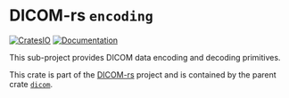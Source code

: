 # DICOM-rs `encoding`

[![CratesIO](https://img.shields.io/crates/v/dicom-encoding.svg)](https://crates.io/crates/dicom-encoding)
[![Documentation](https://docs.rs/dicom-encoding/badge.svg)](https://docs.rs/dicom-encoding)

This sub-project provides DICOM data encoding and decoding primitives.

This crate is part of the [DICOM-rs](https://github.com/Enet4/dicom-rs) project
and is contained by the parent crate [`dicom`](https://crates.io/crates/dicom).
